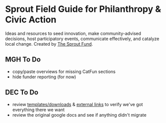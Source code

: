 # Sprout Field Guide for Philanthropy & Civic Action
Ideas and resources to seed innovation, make community-advised decisions, host participatory events, communicate effectively, and catalyze local change. Created by [The Sprout Fund](https://www.sproutfund.org/).

## MGH To Do

* copy/paste overviews for missing CatFun sections
* hide funder reporting (for now)


## DEC To Do

* review [templates/downloads](http://fieldguide.sproutfund.org/resources/templates-downloads/) & [external links](http://fieldguide.sproutfund.org/resources/related-external-links/) to verify we've got everything there we want
* review the original google docs and see if anything didn't migrate
